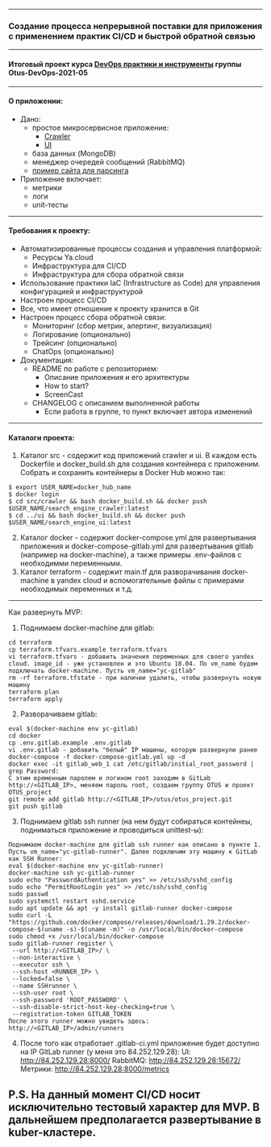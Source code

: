 -----------------------------------------------------------------------------------------------------------------------------------------------------------
### Создание процесса непрерывной поставки для приложения с применением практик CI/CD и быстрой обратной связью
-----------------------------------------------------------------------------------------------------------------------------------------------------------
#### Итоговый проект курса [DevOps практики и инструменты](https://otus.ru/lessons/devops-praktiki-i-instrumenty/) группы Otus-DevOps-2021-05
-----------------------------------------------------------------------------------------------------------------------------------------------------------
#### О приложении:
- Дано:
    - простое микросервисное приложение:
        - [Crawler](https://github.com/express42/search_engine_crawler)
        - [UI](https://github.com/express42/search_engine_ui)
    - база данных (MongoDB)
    - менеджер очередей сообщений (RabbitMQ)
    - [пример сайта для парсинга](https://vitkhab.github.io/search_engine_test_site/)
- Приложение включает:
    - метрики
    - логи
    - unit-тесты
-----------------------------------------------------------------------------------------------------------------------------------------------------------
#### Требования к проекту:
- Автоматизированные процессы создания и управления платформой:
    - Ресурсы Ya.cloud
    - Инфраструктура для CI/CD
    - Инфраструктура для сбора обратной связи
- Использование практики IaC (Infrastructure as Code) для управления конфигурацией и инфраструктурой
- Настроен процесс CI/CD
- Все, что имеет отношение к проекту хранится в Git
- Настроен процесс сбора обратной связи:
    - Мониторинг (сбор метрик, алертинг, визуализация)
    - Логирование (опционально)
    - Трейсинг (опционально)
    - ChatOps (опционально)
- Документация:
    - README по работе с репозиторием:
        - Описание приложения и его архитектуры
        - How to start?
        - ScreenCast
    - CHANGELOG с описанием выполненной работы
        - Если работа в группе, то пункт включает автора изменений
-----------------------------------------------------------------------------------------------------------------------------------------------------------
#### Каталоги проекта:
1. Каталог src - содержит код приложений crawler и ui. В каждом есть Dockerfile и docker_build.sh для создания контейнера с приложеним.
Собрать и сохранить контейнеры в Docker Hub можно так:
```
$ export USER_NAME=docker_hub_name
$ docker login
$ cd src/crawler && bash docker_build.sh && docker push $USER_NAME/search_engine_crawler:latest
$ cd ../ui && bash docker_build.sh && docker push $USER_NAME/search_engine_ui:latest
```
2. Каталог docker - содержит docker-compose.yml для развертывания приложения и docker-compose-gitlab.yml для развертывания gitlab (например на docker-machine), а также примеры .env-файлов с необходимми переменными.
3. Каталог terraform - содержит main.tf для разворачивания docker-machine в yandex cloud и вспомогательные файлы с примерами необходимых переменных и т.д.
-----------------------------------------------------------------------------------------------------------------------------------------------------------
Как развернуть MVP:
1. Поднимаем docker-machine для gitlab:
```
cd terraform
cp terraform.tfvars.example terraform.tfvars
vi terraform.tfvars - добавить значения переменных для своего yandex cloud. image_id - уже установлен и это Ubuntu 18.04. По vm_name будем подключать docker-machine. Пусть vm_name="yc-gitlab"
rm -rf terraform.tfstate - при наличии удалить, чтобы развернуть новую машину
terraform plan
terraform apply
```

2. Разворачиваем gitlab:
```
eval $(docker-machine env yc-gitlab)
cd docker
cp .env.gitlab.example .env.gitlab
vi .env.gitlab - добавить "белый" IP машины, которую развернули ранее
docker-compose -f docker-compose-gitlab.yml up -d
docker exec -it gitlab_web_1 cat /etc/gitlab/initial_root_password | grep Password:
С этим временным паролем и логином root заходим в GitLab http://<GITLAB_IP>, меняем пароль root, создаем группу OTUS и проект OTUS_project
git remote add gitlab http://<GITLAB_IP>/otus/otus_project.git
git push gitlab
```

3. Поднимаем gitlab ssh runner (на нем будут собираться контейнеы, подниматься приложение и проводиться unittest-ы):
```
Поднимаем docker-machine для gitlab ssh runner как описано в пункте 1. Пусть vm_name="yc-gitlab-runner". Далее подключим эту машину к GitLab как SSH Runner:
eval $(docker-machine env yc-gitlab-runner)
docker-machine ssh yc-gitlab-runner
sudo echo "PasswordAuthentication yes" >> /etc/ssh/sshd_config
sudo echo "PermitRootLogin yes" >> /etc/ssh/sshd_config
sudo passwd
sudo systemctl restart sshd.service
sudo apt update && apt -y install gitlab-runner docker-compose
sudo curl -L "https://github.com/docker/compose/releases/download/1.29.2/docker-compose-$(uname -s)-$(uname -m)" -o /usr/local/bin/docker-compose
sudo chmod +x /usr/local/bin/docker-compose
sudo gitlab-runner register \
 --url http://<GITLAB_IP>/ \
 --non-interactive \
 --executor ssh \
 --ssh-host <RUNNER_IP> \
 --locked=false \
 --name SSHrunner \
 --ssh-user root \
 --ssh-password 'ROOT_PASSWORD' \
 --ssh-disable-strict-host-key-checking=true \
 --registration-token GITLAB_TOKEN
После этого runner можно увидеть здесь: http://<GITLAB_IP>/admin/runners
```

4. После того как отработает .gitlab-ci.yml приложение будет доступно на IP GitLab runner (у меня это 84.252.129.28):
UI: http://84.252.129.28:8000/
RabbitMQ: http://84.252.129.28:15672/
Метрики: http://84.252.129.28:8000/metrics

P.S. На данный момент CI/CD носит исключительно тестовый характер для MVP. В дальнейшем предполагается развертывание в kuber-кластере.
-----------------------------------------------------------------------------------------------------------------------------------------------------------
